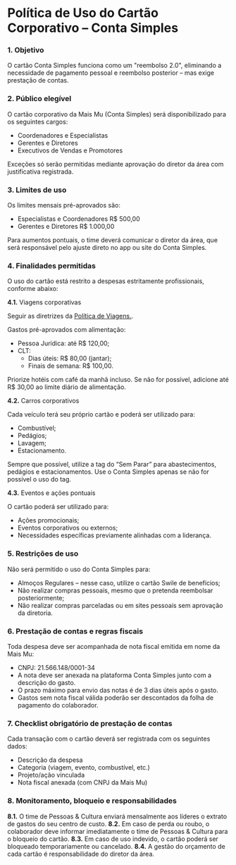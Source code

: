 # Política de Uso do Cartão Corporativo – Conta Simples

### 1. Objetivo

O cartão Conta Simples funciona como um "reembolso 2.0", eliminando a necessidade de pagamento pessoal e reembolso posterior – mas exige prestação de contas.

### 2. Público elegível

O cartão corporativo da Mais Mu (Conta Simples) será disponibilizado para os seguintes cargos:

 - Coordenadores e Especialistas
 - Gerentes e Diretores
 - Executivos de Vendas e Promotores

Exceções só serão permitidas mediante aprovação do diretor da área com justificativa registrada.

### 3. Limites de uso

Os limites mensais pré-aprovados são:

 - Especialistas e Coordenadores R$ 500,00
 - Gerentes e Diretores R$ 1.000,00

Para aumentos pontuais, o time deverá comunicar o diretor da área, que será responsável pelo ajuste direto no app ou site do Conta Simples.

### 4. Finalidades permitidas

O uso do cartão está restrito a despesas estritamente profissionais, conforme abaixo:

  **4.1.** Viagens corporativas

Seguir as diretrizes da [Política de Viagens.](https://maismu-br.github.io/rh/regras_rh/#viagens-pela-mais-mu).

Gastos pré-aprovados com alimentação:

 - Pessoa Jurídica: até R$ 120,00;
 - CLT: 
     - Dias úteis: R$ 80,00 (jantar);
     - Finais de semana: R$ 100,00.

Priorize hotéis com café da manhã incluso. Se não for possível, adicione até R$ 30,00 ao limite diário de alimentação.

  **4.2.** Carros corporativos

Cada veículo terá seu próprio cartão e poderá ser utilizado para:

 - Combustível;
 - Pedágios;
 - Lavagem;
 - Estacionamento.

Sempre que possível, utilize a tag do “Sem Parar” para abastecimentos, pedágios e estacionamentos. Use o Conta Simples apenas se não for possível o uso do tag.

  **4.3.** Eventos e ações pontuais

O cartão poderá ser utilizado para:

 - Ações promocionais;
 - Eventos corporativos ou externos;
 - Necessidades específicas previamente alinhadas com a liderança.

### 5. Restrições de uso

Não será permitido o uso do Conta Simples para:

 - Almoços Regulares – nesse caso, utilize o cartão Swile de benefícios;
 - Não realizar compras pessoais, mesmo que o pretenda reembolsar posteriormente;
 - Não realizar compras parceladas ou em sites pessoais sem aprovação da diretoria.

### 6. Prestação de contas e regras fiscais

Toda despesa deve ser acompanhada de nota fiscal emitida em nome da Mais Mu:

 - CNPJ: 21.566.148/0001-34
 - A nota deve ser anexada na plataforma Conta Simples junto com a descrição do gasto.
 - O prazo máximo para envio das notas é de 3 dias úteis após o gasto.
 - Gastos sem nota fiscal válida poderão ser descontados da folha de pagamento do colaborador.

### 7. Checklist obrigatório de prestação de contas

Cada transação com o cartão deverá ser registrada com os seguintes dados:

 - Descrição da despesa
 - Categoria (viagem, evento, combustível, etc.)
 - Projeto/ação vinculada
 - Nota fiscal anexada (com CNPJ da Mais Mu)

### 8. Monitoramento, bloqueio e responsabilidades

  **8.1.** O time de Pessoas & Cultura enviará mensalmente aos líderes o extrato de gastos do seu centro de custo.
  **8.2.** Em caso de perda ou roubo, o colaborador deve informar imediatamente o time de Pessoas & Cultura para o bloqueio do cartão.
  **8.3.** Em caso de uso indevido, o cartão poderá ser bloqueado temporariamente ou cancelado.
  **8.4.** A gestão do orçamento de cada cartão é responsabilidade do diretor da área.